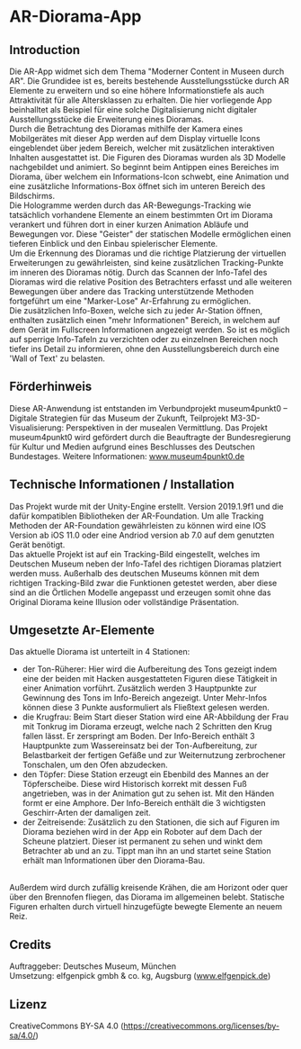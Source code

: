 # AR-Diorama-App

## Introduction

Die AR-App widmet sich dem Thema "Moderner Content in Museen durch AR". Die Grundidee ist es, bereits bestehende Ausstellungsstücke durch AR Elemente zu erweitern und so eine höhere Informationstiefe als auch Attraktivität für alle Altersklassen zu erhalten. Die hier vorliegende App beinhalltet als Beispiel für eine solche Digitalisierung nicht digitaler Ausstellungsstücke die Erweiterung eines Dioramas. <br> Durch die Betrachtung des Dioramas mithilfe der Kamera eines Mobilgerätes mit dieser App werden auf dem Display virtuelle Icons eingeblendet über jedem Bereich, welcher mit zusätzlichen interaktiven Inhalten ausgestattet ist. Die Figuren des Dioramas wurden als 3D Modelle nachgebildet und animiert. So beginnt beim Antippen eines Bereiches im Diorama, über welchem ein Informations-Icon schwebt, eine Animation und eine zusätzliche Informations-Box öffnet sich im unteren Bereich des Bildschirms. <br> Die Hologramme werden durch das AR-Bewegungs-Tracking wie tatsächlich vorhandene Elemente an einem bestimmten Ort im Diorama verankert und führen dort in einer kurzen Animation Abläufe und Bewegungen vor. Diese "Geister" der statischen Modelle ermöglichen einen tieferen Einblick und den Einbau spielerischer Elemente.<br>Um die Erkennung des Dioramas und die richtige Platzierung der virtuellen Erweiterungen zu gewährleisten, sind keine zusätzlichen Tracking-Punkte im inneren des Dioramas nötig. Durch das Scannen der Info-Tafel des Dioramas wird die relative Position des Betrachters erfasst und alle weiteren Bewegungen über andere das Tracking unterstützende Methoden fortgeführt um eine "Marker-Lose" Ar-Erfahrung zu ermöglichen.<br> Die zusätzlichen Info-Boxen, welche sich zu jeder Ar-Station öffnen, enthalten zusätzlich einen "mehr Informationen" Bereich, in welchem auf dem Gerät im Fullscreen Informationen angezeigt werden. So ist es möglich auf sperrige Info-Tafeln zu verzichten oder zu einzelnen Bereichen noch tiefer ins Detail zu informieren, ohne den Ausstellungsbereich durch eine 'Wall of Text' zu belasten.

## Förderhinweis

Diese AR-Anwendung ist entstanden im Verbundprojekt museum4punkt0 – Digitale Strategien für das Museum der Zukunft, Teilprojekt M3-3D-Visualisierung: Perspektiven in der musealen Vermittlung. Das Projekt museum4punkt0 wird gefördert durch die Beauftragte der Bundesregierung für Kultur und Medien aufgrund eines Beschlusses des Deutschen Bundestages. Weitere Informationen: www.museum4punkt0.de

## Technische Informationen / Installation

Das Projekt wurde mit der Unity-Engine erstellt. Version 2019.1.9f1 und die dafür kompatiblen Bibliotheken der AR-Foundation. Um alle Tracking Methoden der AR-Foundation gewährleisten zu können wird eine IOS Version ab iOS 11.0 oder eine Andriod version ab 7.0 auf dem genutzten Gerät benötigt. <br> Das aktuelle Projekt ist auf ein Tracking-Bild eingestellt, welches im Deutschen Museum neben der Info-Tafel des richtigen Dioramas platziert werden muss. Außerhalb des deutschen Museums können mit dem richtigen Tracking-Bild zwar die Funktionen getestet werden, aber diese sind an die Örtlichen Modelle angepasst und erzeugen somit ohne das Original Diorama keine Illusion oder vollständige Präsentation.<br>

## Umgesetzte Ar-Elemente

Das aktuelle Diorama ist unterteilt in 4 Stationen:
- der Ton-Rüherer: Hier wird die Aufbereitung des Tons gezeigt indem eine der beiden mit Hacken ausgestatteten Figuren diese Tätigkeit in einer Animation vorführt. Zusätzlich werden 3 Hauptpunkte zur Gewinnung des Tons im Info-Bereich angezeigt. Unter Mehr-Infos können diese 3 Punkte ausformuliert als Fließtext gelesen werden.
- die Krugfrau: Beim Start dieser Station wird eine AR-Abbildung der Frau mit Tonkrug im Diorama erzeugt, welche nach 2 Schritten den Krug fallen lässt. Er zerspringt am Boden. Der Info-Bereich enthält 3 Hauptpunkte zum Wassereinsatz bei der Ton-Aufbereitung, zur Belastbarkeit der fertigen Gefäße und zur Weiternutzung zerbrochener Tonschalen, um den Ofen abzudecken.
- den Töpfer: Diese Station erzeugt ein Ebenbild des Mannes an der Töpferscheibe. Diese wird Historisch korrekt mit dessen Fuß angetrieben, was in der Animation gut zu sehen ist. Mit den Händen formt er eine Amphore. Der Info-Bereich enthält die 3 wichtigsten Geschirr-Arten der damaligen zeit.
- der Zeitreisende: Zusätzlich zu den Stationen, die sich auf Figuren im Diorama beziehen wird in der App ein Roboter auf dem Dach der Scheune platziert. Dieser ist permanent zu sehen und winkt dem Betrachter ab und an zu. Tippt man ihn an und startet seine Station erhält man Informationen über den Diorama-Bau.
<br>
Außerdem wird durch zufällig kreisende Krähen, die am Horizont oder quer über den Brennofen fliegen, das Diorama im allgemeinen belebt. Statische Figuren erhalten durch virtuell hinzugefügte bewegte Elemente an neuem Reiz.

## Credits

Auftraggeber: Deutsches Museum, München <br>
Umsetzung: elfgenpick gmbh & co. kg, Augsburg (www.elfgenpick.de)

## Lizenz

CreativeCommons BY-SA 4.0 (https://creativecommons.org/licenses/by-sa/4.0/)
